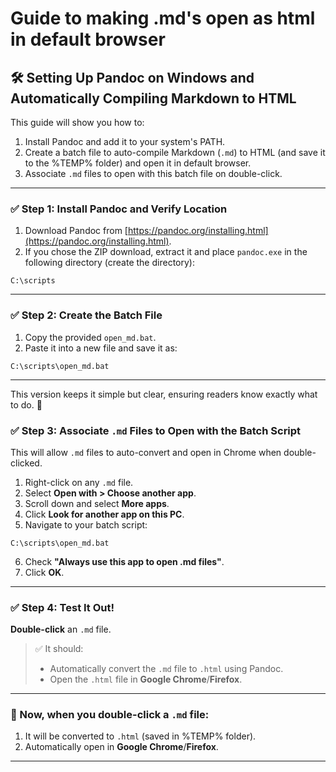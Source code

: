 # Guide to making .md's open as html in default browser

## 🛠️ Setting Up Pandoc on Windows and Automatically Compiling Markdown to HTML

This guide will show you how to:

1. Install Pandoc and add it to your system's PATH.
2. Create a batch file to auto-compile Markdown (`.md`) to HTML (and save it to the %TEMP% folder) and open it in default browser.
3. Associate `.md` files to open with this batch file on double-click.

---

### ✅ Step 1: Install Pandoc and Verify Location

1. Download Pandoc from [https://pandoc.org/installing.html](https://pandoc.org/installing.html).
2. If you chose the ZIP download, extract it and place `pandoc.exe` in the following directory (create the directory):

```
C:\scripts
```

---

### ✅ Step 2: Create the Batch File

1. Copy the provided `open_md.bat`.  
2. Paste it into a new file and save it as:

```
C:\scripts\open_md.bat
```

---

This version keeps it simple but clear, ensuring readers know exactly what to do. 🚀
### ✅ Step 3: Associate `.md` Files to Open with the Batch Script

This will allow `.md` files to auto-convert and open in Chrome when double-clicked.

1. Right-click on any `.md` file.
2. Select **Open with > Choose another app**.
3. Scroll down and select **More apps**.
4. Click **Look for another app on this PC**.
5. Navigate to your batch script:

```
C:\scripts\open_md.bat
```

6. Check **"Always use this app to open .md files"**.
7. Click **OK**.

---

### ✅ Step 4: Test It Out!

 **Double-click** an `.md` file.

> ✅ It should:
> - Automatically convert the `.md` file to `.html` using Pandoc.
> - Open the `.html` file in **Google Chrome**/**Firefox**.

---

### 🚀 Now, when you double-click a `.md` file:
1. It will be converted to `.html` (saved in %TEMP% folder).
2. Automatically open in **Google Chrome**/**Firefox**.

---
